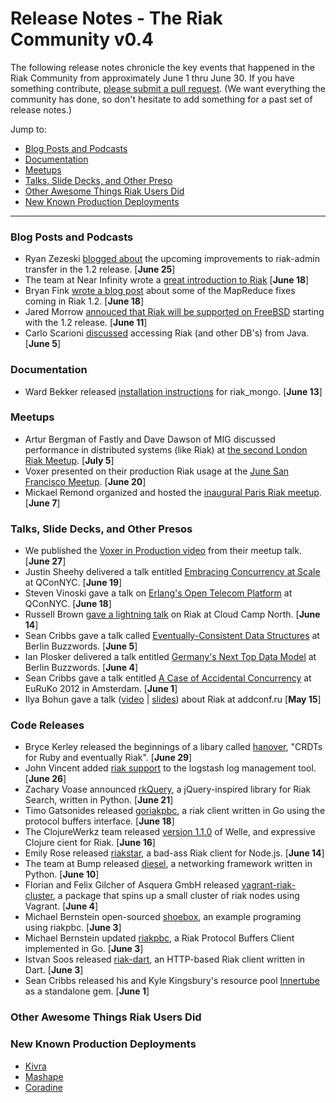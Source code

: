 # Release Notes - The Riak Community v0.4

The following release notes chronicle the key events that happened in the Riak Community from approximately June 1 thru June 30. If you have something contribute, [please submit a pull request](https://github.com/basho/the-riak-community/pulls). (We want everything the community has done, so don't hesitate to add something for a past set of release notes.)

Jump to:

* [Blog Posts and Podcasts](#blog-posts-and-podcasts) 
* [Documentation](#documenation)
* [Meetups](#meetups)
* [Talks, Slide Decks, and Other Preso](#talks-slide-decks-and-other-presos)
* [Other Awesome Things Riak Users Did](#other-awesome-things-riak-users-did)
* [New Known Production Deployments](#new-known-production-deployments)

----

### Blog Posts and Podcasts 

* Ryan Zezeski [blogged about](http://basho.com/blog/technical/2012/06/25/Riak-Admin-Transfers-in-1-2-Release/) the upcoming improvements to riak-admin transfer in the 1.2 release. [**June 25**] 
* The team at Near Infinity wrote a [great introduction to Riak](http://www.nearinfinity.com/blogs/andrew_crute/2012/06/18/a-brief-introduction-to-riak.html) [**June 18**]
* Bryan Fink [wrote a blog post](http://basho.com/blog/technical/2012/06/18/When-API-Compatible-Isnt/) about some of the MapReduce fixes coming in Riak 1.2. [**June 18**]
* Jared Morrow [annouced that Riak will be supported on FreeBSD](http://basho.com/blog/technical/2012/06/11/Supporting-Riak-on-BSD/) starting with the 1.2 release. [**June 11**]
* Carlo Scarioni [discussed](http://cscarioni.blogspot.com/2012/06/i-had-requirement-in-my-current-job-to.html) accessing Riak (and other DB's) from Java. [**June 5**]

### Documentation 

* Ward Bekker released [installation instructions](https://github.com/wardbekker/riak_mongo/wiki/OSX-Installation-Instructions) for riak_mongo. [**June 13**]

### Meetups

* Artur Bergman of Fastly and Dave Dawson of MIG discussed performance in distributed systems (like Riak) at [the second London Riak Meetup](http://www.meetup.com/riak-london/events/69174012/). [**July 5**]
* Voxer presented on their production Riak usage at the [June San Francisco Meetup](http://www.meetup.com/San-Francisco-Riak-Meetup/events/68028502/). [**June 20**]
* Mickael Remond organized and hosted the [inaugural Paris Riak meetup](http://www.meetup.com/Paris-Riak-Meetup/events/64079822/). [**June 7**]

### Talks, Slide Decks, and Other Presos

* We published the [Voxer in Production video](http://basho.com/blog/technical/2012/06/27/Riak-at-Voxer/) from their meetup talk. [**June 27**]  
* Justin Sheehy delivered a talk entitled [Embracing Concurrency at Scale](http://qconnewyork.com/dl/qcon-newyork-2012/slides/JustinSheehy-EmbracingConcurrency.pdf) at QConNYC. [**June 19**]
* Steven Vinoski gave a talk on [Erlang's Open Telecom Platform](http://qconnewyork.com/dl/qcon-newyork-2012/slides/steve-vinoski-qcon-nyc-2012.pdf) at QConNYC. [**June 18**]
* Russell Brown [gave a lightning talk](http://cloudcampnorth.eventbrite.com/) on Riak at Cloud Camp North. [**June 14**]
* Sean Cribbs gave a talk called [Eventually-Consistent Data Structures](http://www.slideshare.net/seancribbs/eventuallyconsistent-data-structures) at Berlin Buzzwords. [**June 5**] 
* Ian Plosker delivered a talk entitled [Germany's Next Top Data Model](about:blank) at Berlin Buzzwords. [**June 4**]
* Sean Cribbs gave a talk entitled [A Case of Accidental Concurrency](http://www.slideshare.net/seancribbs/a-case-of-accidental-concurrency) at EuRuKo 2012 in Amsterdam. [**June 1**]
* Ilya Bohun gave a talk ([video](https://vimeo.com/42619422) | [slides](http://www.slideshare.net/IlyaBogunov/riak-add-presentation)) about Riak at addconf.ru [**May 15**]

### Code Releases 

* Bryce Kerley released the beginnings of a libary called [hanover](https://github.com/bkerley/hanover), "CRDTs for Ruby and eventually Riak". [**June 29**] 
* John Vincent added [riak support](https://github.com/logstash/logstash/commit/7f6f004b4b9f31766eb6e2a83659053b29ff14d2) to the logstash log management tool. [**June 26**]
* Zachary Voase announced [rkQuery](https://github.com/zacharyvoase/rkquery), a jQuery-inspired library for Riak Search, written in Python. [**June 21**]
* Timo Gatsonides released [goriakpbc](https://github.com/tpjg/goriakpbc), a riak client written in Go using the protocol buffers interface. [**June 18**]
* The ClojureWerkz team released [version 1.1.0](https://github.com/michaelklishin/welle/blob/master/ChangeLog.md) of Welle, and expressive Clojure cient for Riak. [**June 16**]
* Emily Rose released [riakstar](https://github.com/nexxy/riakstar), a bad-ass Riak client for Node.js. [**June 14**] 
* The team at Bump released [diesel](http://diesel.io), a networking framework written in Python. [**June 10**]
* Florian and Felix Gilcher of Asquera GmbH released [vagrant-riak-cluster](https://github.com/Asquera/vagrant-riak-cluster), a package that spins up a small cluster of riak nodes using Vagrant. [**June 4**]
* Michael Bernstein open-sourced [shoebox](https://github.com/mrb/shoebox), an example programing using riakpbc. [**June 3**]
* Michael Bernstein updated [riakpbc](https://github.com/mrb/riakpbc), a Riak Protocol Buffers Client implemented in Go. [**June 3**]
* Istvan Soos released [riak-dart](http://code.google.com/p/riak-dart/), an HTTP-based Riak client written in Dart. [**June 3**]
* Sean Cribbs released his and Kyle Kingsbury's resource pool [Innertube](https://rubygems.org/gems/innertube) as a standalone gem. [**June 1**]

### Other Awesome Things Riak Users Did

### New Known Production Deployments 

* [Kivra](http://kivra.com)
* [Mashape](http://www.mashape.com/)
* [Coradine](http://coradine.com)
